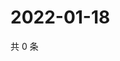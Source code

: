 # 2022-01-18

共 0 条

<!-- BEGIN WEIBO -->
<!-- 最后更新时间 Tue Jan 18 2022 10:08:09 GMT+0800 (China Standard Time) -->

<!-- END WEIBO -->
